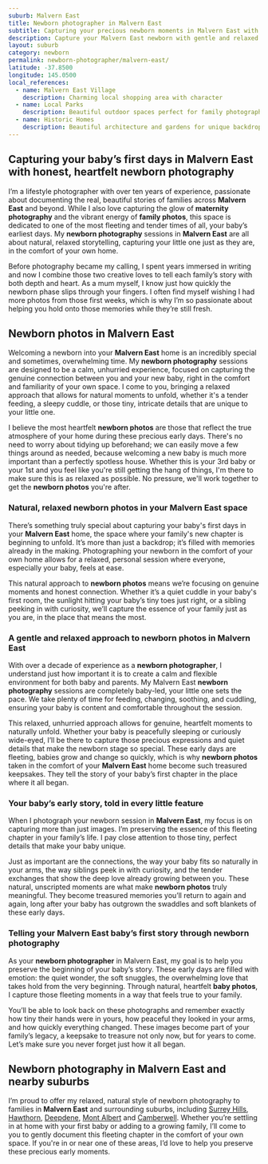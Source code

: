 ```yaml
---
suburb: Malvern East
title: Newborn photographer in Malvern East
subtitle: Capturing your precious newborn moments in Malvern East with gentle photography
description: Capture your Malvern East newborn with gentle and relaxed photography. Newborn sessions are available in your home for maximum comfort and convenience.
layout: suburb
category: newborn
permalink: newborn-photographer/malvern-east/
latitude: -37.8500
longitude: 145.0500
local_references:
  - name: Malvern East Village
    description: Charming local shopping area with character
  - name: Local Parks
    description: Beautiful outdoor spaces perfect for family photography
  - name: Historic Homes
    description: Beautiful architecture and gardens for unique backdrops
---
```


## Capturing your baby’s first days in Malvern East with honest, heartfelt newborn photography

I’m a lifestyle photographer with over ten years of experience, passionate about documenting the real, beautiful stories of families across **Malvern East** and beyond. While I also love capturing the glow of **maternity photography** and the vibrant energy of **family photos**, this space is dedicated to one of the most fleeting and tender times of all, your baby’s earliest days. My **newborn photography** sessions in **Malvern East** are all about natural, relaxed storytelling, capturing your little one just as they are, in the comfort of your own home.

Before photography became my calling, I spent years immersed in writing and now I combine those two creative loves to tell each family’s story with both depth and heart. As a mum myself, I know just how quickly the newborn phase slips through your fingers. I often find myself wishing I had more photos from those first weeks, which is why I’m so passionate about helping you hold onto those memories while they’re still fresh.

## Newborn photos in Malvern East

Welcoming a newborn into your **Malvern East** home is an incredibly special and sometimes, overwhelming time. My **newborn photography** sessions are designed to be a calm, unhurried experience, focused on capturing the genuine connection between you and your new baby, right in the comfort and familiarity of your own space. I come to you, bringing a relaxed approach that allows for natural moments to unfold, whether it's a tender feeding, a sleepy cuddle, or those tiny, intricate details that are unique to your little one.

I believe the most heartfelt **newborn photos** are those that reflect the true atmosphere of your home during these precious early days. There's no need to worry about tidying up beforehand; we can easily move a few things around as needed, because welcoming a new baby is much more important than a perfectly spotless house. Whether this is your 3rd baby or your 1st and you feel like you're still getting the hang of things, I'm there to make sure this is as relaxed as possible. No pressure, we'll work together to get the **newborn photos** you're after.

### Natural, relaxed newborn photos in your Malvern East space

There’s something truly special about capturing your baby's first days in your **Malvern East** home, the space where your family's new chapter is beginning to unfold. It’s more than just a backdrop; it’s filled with memories already in the making. Photographing your newborn in the comfort of your own home allows for a relaxed, personal session where everyone, especially your baby, feels at ease.

This natural approach to **newborn photos** means we’re focusing on genuine moments and honest connection. Whether it’s a quiet cuddle in your baby's first room, the sunlight hitting your baby’s tiny toes just right, or a sibling peeking in with curiosity, we’ll capture the essence of your family just as you are, in the place that means the most.

### A gentle and relaxed approach to newborn photos in Malvern East

With over a decade of experience as a **newborn photographer**, I understand just how important it is to create a calm and flexible environment for both baby and parents. My Malvern East **newborn photography** sessions are completely baby-led, your little one sets the pace. We take plenty of time for feeding, changing, soothing, and cuddling, ensuring your baby is content and comfortable throughout the session.

This relaxed, unhurried approach allows for genuine, heartfelt moments to naturally unfold. Whether your baby is peacefully sleeping or curiously wide-eyed, I’ll be there to capture those precious expressions and quiet details that make the newborn stage so special. These early days are fleeting, babies grow and change so quickly, which is why **newborn photos** taken in the comfort of your **Malvern East** home become such treasured keepsakes. They tell the story of your baby’s first chapter in the place where it all began.

### Your baby’s early story, told in every little feature

When I photograph your newborn session in **Malvern East**, my focus is on capturing more than just images. I’m preserving the essence of this fleeting chapter in your family’s life. I pay close attention to those tiny, perfect details that make your baby unique.

Just as important are the connections, the way your baby fits so naturally in your arms, the way siblings peek in with curiosity, and the tender exchanges that show the deep love already growing between you. These natural, unscripted moments are what make **newborn photos** truly meaningful. They become treasured memories you’ll return to again and again, long after your baby has outgrown the swaddles and soft blankets of these early days.

### Telling your Malvern East baby’s first story through newborn photography

As your **newborn photographer** in Malvern East, my goal is to help you preserve the beginning of your baby’s story. These early days are filled with emotion: the quiet wonder, the soft snuggles, the overwhelming love that takes hold from the very beginning. Through natural, heartfelt **baby photos**, I capture those fleeting moments in a way that feels true to your family.

You’ll be able to look back on these photographs and remember exactly how tiny their hands were in yours, how peaceful they looked in your arms, and how quickly everything changed. These images become part of your family’s legacy, a keepsake to treasure not only now, but for years to come. Let’s make sure you never forget just how it all began.

## Newborn photography in Malvern East and nearby suburbs

I’m proud to offer my relaxed, natural style of newborn photography to families in **Malvern East** and surrounding suburbs, including [Surrey Hills](newborn-photos/surrey-hills/), [Hawthorn](newborn-photos/hawthorn/), [Deepdene](newborn-photos/deepdene/), [Mont Albert](newborn-photos/mont-albert/) and [Camberwell](newborn-photos/camberwell/). Whether you’re settling in at home with your first baby or adding to a growing family, I’ll come to you to gently document this fleeting chapter in the comfort of your own space. If you're in or near one of these areas, I’d love to help you preserve these precious early moments.
